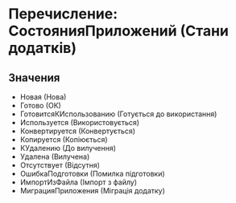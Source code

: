 ﻿# Перечисление: СостоянияПриложений (Стани додатків)

## Значения

- Новая (Нова)
- Готово (ОК)
- ГотовитсяКИспользованию (Готується до використання)
- Используется (Використовується)
- Конвертируется (Конвертується)
- Копируется (Копіюється)
- КУдалению (До вилучення)
- Удалена (Вилучена)
- Отсутствует (Відсутня)
- ОшибкаПодготовки (Помилка підготовки)
- ИмпортИзФайла (Імпорт з файлу)
- МиграцияПриложения (Міграція додатку)

